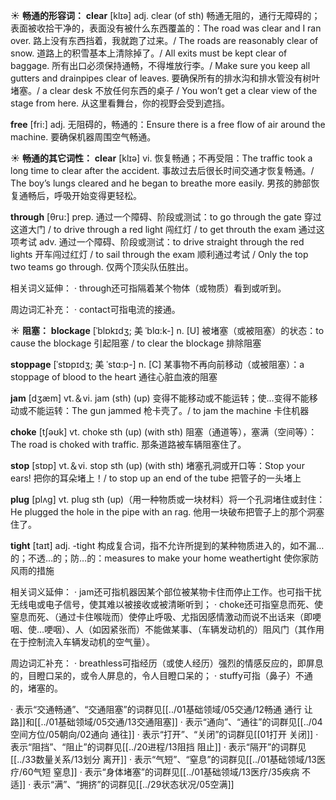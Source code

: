 ☀ <span class="category">**畅通的形容词：**</span>
<span class="vocabulary">**clear**</span> [klɪə] 
<span class="definition">adj. clear (of sth) 畅通无阻的，通行无障碍的；表面被收拾干净的，表面没有被什么东西覆盖的：</span>The road was clear and I ran over. 路上没有东西挡着，我就跑了过来。/ The roads are reasonably clear of snow. 道路上的积雪基本上清除掉了。/ All exits must be kept clear of baggage. 所有出口必须保持通畅，不得堆放行李。/ Make sure you keep all gutters and drainpipes clear of leaves. 要确保所有的排水沟和排水管没有树叶堵塞。/ a clear desk 不放任何东西的桌子 / You won’t get a clear view of the stage from here. 从这里看舞台，你的视野会受到遮挡。

<span class="vocabulary">**free**</span> [fri:] 
<span class="definition">adj. 无阻碍的，畅通的：</span>Ensure there is a free flow of air around the machine. 要确保机器周围空气畅通。

☀ <span class="category">**畅通的其它词性：**</span>
<span class="vocabulary">**clear**</span> [klɪə] 
<span class="definition">vi. 恢复畅通；不再受阻：</span>The traffic took a long time to clear after the accident. 事故过去后很长时间交通才恢复畅通。/ The boy’s lungs cleared and he began to breathe more easily. 男孩的肺部恢复通畅后，呼吸开始变得更轻松。

<span class="vocabulary">**through**</span> [θru:] 
<span class="definition">prep. 通过一个障碍、阶段或测试：</span>to go through the gate 穿过这道大门 / to drive through a red light 闯红灯 / to get throuth the exam 通过这项考试 <span class="definition">adv. 通过一个障碍、阶段或测试：</span>to drive straight through the red lights 开车闯过红灯 / to sail through the exam 顺利通过考试 / Only the top two teams go through. 仅两个顶尖队伍胜出。
           
相关词义延伸：
· through还可指隔着某个物体（或物质）看到或听到。

周边词汇补充：
· contact可指电流的接通。

☀ <span class="category">**阻塞：**</span>
<span class="vocabulary">**blockage**</span> [ˈblɒkɪdʒ; 美 ˈblɑ:k-]
<span class="definition">n. [U] 被堵塞（或被阻塞）的状态：</span>to cause the blockage 引起阻塞 / to clear the blockage 排除阻塞
           
<span class="vocabulary">**stoppage**</span> [ˈstɒpɪdʒ; 美 ˈstɑ:p-]
<span class="definition">n. [C] 某事物不再向前移动（或被阻塞）：</span>a stoppage of blood to the heart 通往心脏血液的阻塞

<span class="vocabulary">**jam**</span> [dӡæm] 
<span class="definition">vt.＆vi. jam (sth) (up) 变得不能移动或不能运转；使…变得不能移动或不能运转：</span>The gun jammed 枪卡壳了。/ to jam the machine 卡住机器

<span class="vocabulary">**choke**</span> [tʃəʊk] 
<span class="definition">vt. choke sth (up) (with sth) 阻塞（通道等），塞满（空间等）：</span>The road is choked with traffic. 那条道路被车辆阻塞住了。

<span class="vocabulary">**stop**</span> [stɒp] 
<span class="definition">vt.＆vi. stop sth (up) (with sth) 堵塞孔洞或开口等：</span>Stop your ears! 把你的耳朵堵上！/ to stop up an end of the tube 把管子的一头堵上

<span class="vocabulary">**plug**</span> [plʌɡ] 
<span class="definition">vt. plug sth (up)（用一种物质或一块材料）将一个孔洞堵住或封住：</span>He plugged the hole in the pipe with an rag. 他用一块破布把管子上的那个洞塞住了。

<span class="vocabulary">**tight**</span> [taɪt] 
<span class="definition">adj. -tight 构成复合词，指不允许所提到的某种物质进入的，如不漏…的；不透…的；防…的：</span>measures to make your home weathertight 使你家防风雨的措施

相关词义延伸：
· jam还可指机器因某个部位被某物卡住而停止工作。也可指干扰无线电或电子信号，使其难以被接收或被清晰听到；
· choke还可指窒息而死、使窒息而死、（通过卡住喉咙而）使停止呼吸、尤指因感情激动而说不出话来（即哽咽、使…哽咽）、人（如因紧张而）不能做某事、（车辆发动机的）阻风门（其作用在于控制流入车辆发动机的空气量）。

周边词汇补充：
· breathless可指经历（或使人经历）强烈的情感反应的，即屏息的，目瞪口呆的，或令人屏息的，令人目瞪口呆的；
· stuffy可指（鼻子）不通的，堵塞的。

· 表示“交通畅通”、“交通阻塞”的词群见[[../01基础领域/05交通/12畅通 通行 让路]]和[[../01基础领域/05交通/13交通阻塞]]
· 表示“通向”、“通往”的词群见[[../04空间方位/05朝向/02通向 通往]]
· 表示“打开”、“关闭”的词群见[[01打开 关闭]]
· 表示“阻挡”、“阻止”的词群见[[../20进程/13阻挡 阻止]]
· 表示“隔开”的词群见[[../33数量关系/13划分 离开]]
· 表示“气短”、“窒息”的词群见[[../01基础领域/13医疗/60气短 窒息]]
· 表示“身体堵塞”的词群见[[../01基础领域/13医疗/35疾病 不适]]
· 表示“满”、“拥挤”的词群见[[../29状态状况/05空满]]
